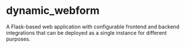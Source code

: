 # dynamic_webform
A Flask-based web application with configurable frontend and backend integrations that can be deployed as a single instance for different purposes.
